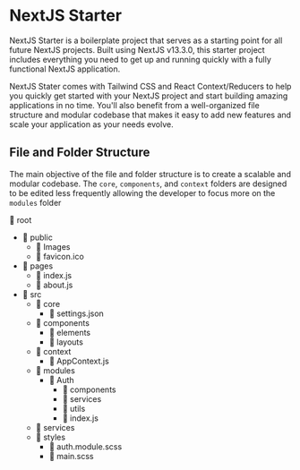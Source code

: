 # NextJS Starter

NextJS Starter is a boilerplate project that serves as a starting point for all future NextJS projects. Built using NextJS v13.3.0, this starter project includes everything you need to get up and running quickly with a fully functional NextJS application.

NextJS Stater comes with Tailwind CSS and React Context/Reducers to help you quickly get started with your NextJS project and start building amazing applications in no time. You'll also benefit from a well-organized file structure and modular codebase that makes it easy to add new features and scale your application as your needs evolve.

## File and Folder Structure

The main objective of the file and folder structure is to create a scalable and modular codebase. The `core`, `components`, and `context` folders are designed to be edited less frequently allowing the developer to focus more on the `modules` folder

📁 root

- 📁 public
  - 📁 Images
  - 📄 favicon.ico
- 📁 pages
  - 📄 index.js
  - 📄 about.js
- 📁 src
  - 📁 core
    - 📄 settings.json
  - 📁 components
    - 📁 elements
    - 📁 layouts
  - 📁 context
    - 📄 AppContext.js
  - 📁 modules
    - 📁 Auth
      - 📁 components
      - 📁 services
      - 📁 utils
      - 📄 index.js
  - 📁 services
  - 📁 styles
    - 📄 auth.module.scss
    - 📄 main.scss
